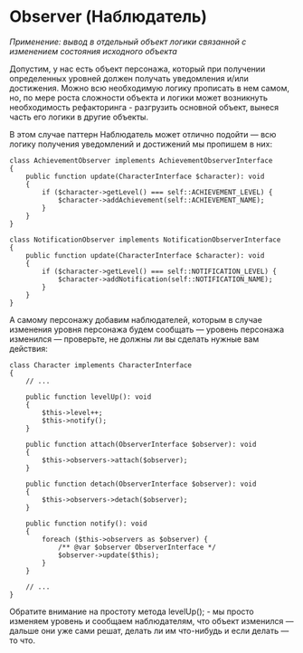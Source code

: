 <h1>Observer (Наблюдатель)</h1>

<p>
    <i>Применение: вывод в отдельный объект логики связанной с изменением состояния
    исходного объекта</i>
</p>

<p>
    Допустим, у нас есть объект персонажа, который при получении определенных уровней
    должен получать уведомления и/или достижения. Можно всю необходимую логику прописать 
    в нем самом, но, по мере роста сложности объекта и логики может возникнуть 
    необходимость рефакторинга - разгрузить основной объект, вынеся часть его логики 
    в другие объекты.
</p>

<p>
    В этом случае паттерн Наблюдатель может отлично подойти — всю логику получения 
    уведомлений и достижений мы пропишем в них:
</p>

    class AchievementObserver implements AchievementObserverInterface
    {
        public function update(CharacterInterface $character): void
        {
            if ($character->getLevel() === self::ACHIEVEMENT_LEVEL) {
                $character->addAchievement(self::ACHIEVEMENT_NAME);
            }
        }
    }

    class NotificationObserver implements NotificationObserverInterface
    {
        public function update(CharacterInterface $character): void
        {
            if ($character->getLevel() === self::NOTIFICATION_LEVEL) {
                $character->addNotification(self::NOTIFICATION_NAME);
            }
        }
    }

<p>
    А самому персонажу добавим наблюдателей, которым в случае изменения уровня
    персонажа будем сообщать — уровень персонажа изменился — проверьте, не должны
    ли вы сделать нужные вам действия:
</p>

    class Character implements CharacterInterface
    {
        // ...
        
        public function levelUp(): void
        {
            $this->level++;
            $this->notify();
        }
    
        public function attach(ObserverInterface $observer): void
        {
            $this->observers->attach($observer);
        }
    
        public function detach(ObserverInterface $observer): void
        {
            $this->observers->detach($observer);
        }
    
        public function notify(): void
        {
            foreach ($this->observers as $observer) {
                /** @var $observer ObserverInterface */
                $observer->update($this);
            }
        }
        
        // ...
    }

<p>
    Обратите внимание на простоту метода levelUp(); - мы просто изменяем уровень и 
    сообщаем наблюдателям, что объект изменился — дальше они уже сами решат, делать 
    ли им что-нибудь и если делать — то что.
</p>
